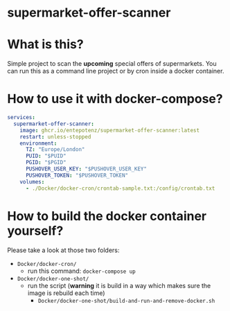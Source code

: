 # supermarket-offer-scanner

# What is this?

Simple project to scan the **upcoming** special offers of supermarkets.
You can run this as a command line project or by cron inside a docker container.

# How to use it with docker-compose?

```yml
services:
  supermarket-offer-scanner:
    image: ghcr.io/entepotenz/supermarket-offer-scanner:latest
    restart: unless-stopped
    environment:
      TZ: "Europe/London"
      PUID: "$PUID"
      PGID: "$PGID"
      PUSHOVER_USER_KEY: "$PUSHOVER_USER_KEY"
      PUSHOVER_TOKEN: "$PUSHOVER_TOKEN"
    volumes:
      - ./Docker/docker-cron/crontab-sample.txt:/config/crontab.txt
```

# How to build the docker container yourself?

Please take a look at those two folders:

- `Docker/docker-cron/`
    - run this command: `docker-compose up`
- `Docker/docker-one-shot/`
    - run the script (**warning** it is build in a way which makes sure the image is rebuild each time)
        - `Docker/docker-one-shot/build-and-run-and-remove-docker.sh`